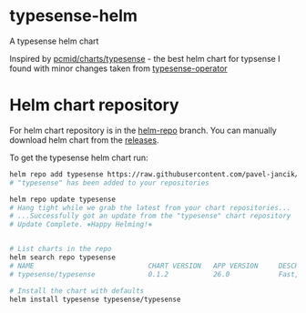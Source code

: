 # typesense-helm
A typesense helm chart

Inspired by [pcmid/charts/typesense](https://github.com/pcmid/charts/tree/master/charts/typesense) - the best helm chart for typsense I found 
with minor changes taken from [typesense-operator](https://github.com/sai3010/Typesense-Kubernetes-Operator)


# Helm chart repository

For helm chart repository is in the [helm-repo](https://github.com/pavel-jancik/typesense-helm/tree/helm-repo) branch.
You can manually download helm chart from the [releases](https://github.com/pavel-jancik/typesense-helm/releases).


To get the typesense helm chart run:
```sh
helm repo add typesense https://raw.githubusercontent.com/pavel-jancik/typesense-helm/helm-repo/
# "typesense" has been added to your repositories

helm repo update typesense
# Hang tight while we grab the latest from your chart repositories...
# ...Successfully got an update from the "typesense" chart repository
# Update Complete. ⎈Happy Helming!⎈


# List charts in the repo
helm search repo typesense
# NAME                            CHART VERSION   APP VERSION     DESCRIPTION
# typesense/typesense             0.1.2           26.0            Fast, typo tolerant, in-memory fuzzy Search Eng...

# Install the chart with defaults
helm install typesense typesense/typesense
```